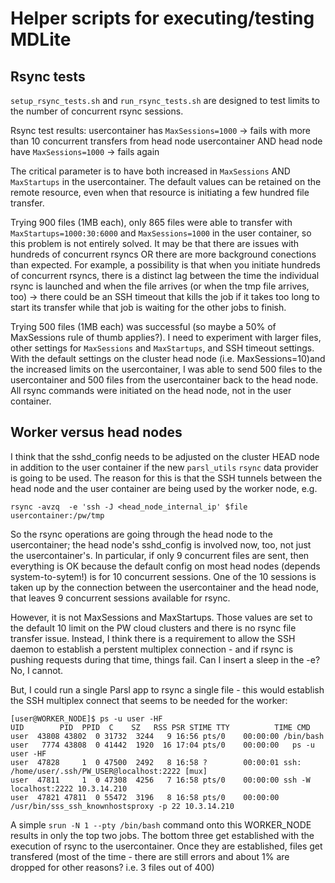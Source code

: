 # Helper scripts for executing/testing MDLite

## Rsync tests

`setup_rsync_tests.sh` and `run_rsync_tests.sh` are designed to test
limits to the number of concurrent rsync sessions.

Rsync test results:
usercontainer has `MaxSessions=1000` -> fails with more than 10 concurrent transfers from head node
usercontainer AND head node have `MaxSessions=1000` -> fails again

The critical parameter is to have both increased in `MaxSessions` AND `MaxStartups`
in the usercontainer.  The default values can be retained on the remote resource,
even when that resource is initiating a few hundred file transfer.

Trying 900 files (1MB each), only 865 files were able to transfer with `MaxStartups=1000:30:6000` and `MaxSessions=1000`
in the user container, so this problem is not entirely solved.  It may be that there are
issues with hundreds of concurrent rsyncs OR there are more background conections than expected. For
example, a possibility is that when you initiate hundreds of concurrent rsyncs, there is a distinct
lag between the time the individual rsync is launched and when the file arrives (or when the tmp file
arrives, too) -> there could be an SSH timeout that kills the job if it takes too long to start its
transfer while that job is waiting for the other jobs to finish.

Trying 500 files (1MB each) was successful (so maybe a 50% of MaxSessions rule of thumb applies?). I need to 
experiment with larger files, other settings for `MaxSessions` and `MaxStartups`, and SSH timeout settings.
With the default settings on the cluster head node (i.e. MaxSessions=10)and the increased limits on the usercontainer, I
was able to send 500 files to the usercontainer and 500 files from the usercontainer back to the head node.
All rsync commands were initiated on the head node, not in the user container.

## Worker versus head nodes

I think that the sshd_config needs to be adjusted on the cluster HEAD node in addition to the user container
if the new `parsl_utils` `rsync` data provider is going to be used. The reason for this is that the
SSH tunnels between the head node and the user container are being used by the worker node, e.g.
```
rsync -avzq  -e 'ssh -J <head_node_internal_ip' $file usercontainer:/pw/tmp
```
So the rsync operations are going through the head node to the usercontainer; the head node's sshd_config
is involved now, too, not just the usercontainer's. In particular, if only 9 concurrent files are sent,
then everything is OK because the default config on most head nodes (depends system-to-sytem!) is for 
10 concurrent sessions. One of the 10 sessions is taken up by the connection between the usercontainer
and the head node, that leaves 9 concurrent sessions available for rsync.

However, it is not MaxSessions and MaxStartups.  Those values are set to the default 10 limit on the
PW cloud clusters and there is no rsync file transfer issue. Instead, I think there is a requirement
to allow the SSH daemon to establish a perstent multiplex connection - and if rsync is pushing requests
during that time, things fail.  Can I insert a sleep in the -e? No, I cannot.

But, I could run a single Parsl app to rsync a single file - this would establish the
SSH multiplex connect that seems to be needed for the worker:
```
[user@WORKER_NODE]$ ps -u user -HF
UID        PID  PPID  C    SZ   RSS PSR STIME TTY          TIME CMD
user  43808 43802  0 31732  3244   9 16:56 pts/0    00:00:00 /bin/bash
user   7774 43808  0 41442  1920  16 17:04 pts/0    00:00:00   ps -u user -HF
user  47828     1  0 47500  2492   8 16:58 ?        00:00:01 ssh: /home/user/.ssh/PW_USER@localhost:2222 [mux]
user  47811     1  0 47308  4256   7 16:58 pts/0    00:00:00 ssh -W localhost:2222 10.3.14.210
user  47821 47811  0 55472  3196   8 16:58 pts/0    00:00:00   /usr/bin/sss_ssh_knownhostsproxy -p 22 10.3.14.210
```
A simple `srun -N 1 --pty /bin/bash` command onto this WORKER_NODE results in
only the top two jobs. The bottom three get established with the execution of
rsync to the usercontainer. Once they are established, files get transfered
(most of the time - there are still errors and about 1% are dropped for other
reasons? i.e. 3 files out of 400)

